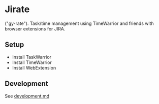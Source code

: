 Jirate
===

("gy-rate"). Task/time management using TimeWarrior and friends with browser extensions for JIRA.


Setup
---
* Install TaskWarrior
* Install TimeWarrior
* Install WebExtension


Development
---
See [development.md](development.md)
